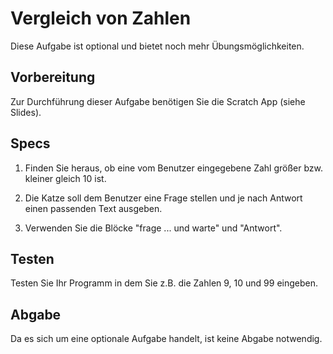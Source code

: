 # Vergleich von Zahlen

Diese Aufgabe ist optional und bietet noch mehr Übungsmöglichkeiten.

## Vorbereitung

Zur Durchführung dieser Aufgabe benötigen Sie die Scratch App (siehe Slides).


## Specs

1. Finden Sie heraus, ob eine vom Benutzer eingegebene Zahl größer bzw. kleiner gleich 10 ist.

2. Die Katze soll dem Benutzer eine Frage stellen und je nach Antwort einen passenden Text ausgeben.

3. Verwenden Sie die Blöcke "frage ... und warte" und "Antwort".


## Testen

Testen Sie Ihr Programm in dem Sie z.B. die Zahlen 9, 10 und 99 eingeben.


## Abgabe

Da es sich um eine optionale Aufgabe handelt, ist keine Abgabe notwendig.
